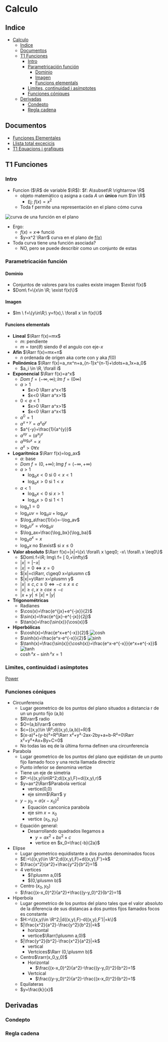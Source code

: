 # Calculo

## Indice

- [Calculo](#calculo)
  - [Indice](#indice)
  - [Documentos](#documentos)
  - [T1 Funciones](#t1-funciones)
    - [Intro](#intro)
    - [Parametricación función](#parametricación-función)
      - [Dominio](#dominio)
      - [Imagen](#imagen)
      - [Funcions elementals](#funcions-elementals)
    - [Limites, continuidad i asímptotes](#limites-continuidad-i-asímptotes)
    - [Funciones cóniques](#funciones-cóniques)
  - [Derivadas](#derivadas)
    - [Condepto](#condepto)
    - [Regla cadena](#regla-cadena)

## Documentos

- [Funciones Elementales](Documentos/CALC/Funcions_elementals.pdf)
- [Llista total excecicis](Documentos/CALC/Llista%20total%20exercicis.pdf)
- [T1 Equacions i grafiques](Documentos/CALC/T1_Equacions_i_grafiques-c.pdf)

## T1 Funciones

### Intro

- Funcion ($\R$ de variable $\R$): $f: A\subset\R \rightarrow \R$
  - objeto matemàtico q asigna a cada $A$ un **único** num $\in \R$
    - Ej: $f(x)=x^2$
  - Toda f permite una representación en el plano cómo curva

![curva de una función en el plano](Imagenes/ELTEL/grafica-funcion-continua.png)

- Ergo:
  - $f(x)=x \Rightarrow$ <a name="#funció">funció</a>
  - $y=x^2 \Rarr$ curva en el plano de [f(x)](#función)
- Toda curva tiene una función asociada?
  - NO, pero se puede describir como un conjunto de estas

### Parametricación función

#### Dominio

- Conjuntos de valores para los cuales existe imagen $\exist f(x)$
- $Dom\ f=\{x\in \R; \exist f(x)\}$

#### Imagen

- $Im \ f=\{y\in\R;\ y=f(x),\ \forall x \in f(x)\}$

#### Funcions elementals

- **Lineal** $\Rarr f(x)=mx$
  - $m$: pendiente
  - $m=tan(\theta)$ siendo $\theta$ el angulo con eje-$x$
- **Afín** $\Rarr f(x)=mx+n$
  - $n$ ordenada de origen aka corte con y aka $f(0)$
- **Polinómica** $\Rarr f(x)=a_nx^n+a_{n-1}x^{n-1}+\dots+a_1x+a_0$
  - $a_i \in \R, \forall i$
- **Exponencial** $\Rarr f(x)=a^x$
  - $Dom\ f=(-\infty,\infty);Im\ f=(0\infty)$
  - $a>1$
    - $x>0 \Rarr a^x<1$
    - $x<0 \Rarr a^x>1$
  - $0<a<1$
    - $x>0 \Rarr a^x>1$
    - $x<0 \Rarr a^x<1$
  - $a^0=1$
  - $a^{x+y}=a^xa^y$
  - $a^{-y}=\frac{1}{a^{y}}$
  - $a^{xy}=(a^x)^y$
  - $a^{\log_ax}=x$
  - $a^x>0\forall x$
- **Logaritmica** $\Rarr f(x)=log_ax$
  - $a$: base
  - $Dom\ f=(0,+\infty); Img\ f= (-\infty,+\infty)$
  - $a>1$
    - $\log_ax<0$ si $0<x<1$
    - $\log_ax>0$ si $1<x$
  - $a<1$
    - $\log_ax<0$ si $x>1$
    - $\log_ax>0$ si $1<1$
  - $\log_a1=0$
  - $\log_auv=\log_au+\log_av$
  - $\log_a\frac{1}{v}=-\log_av$
  - $\log_au^v=v\log_au$
  - $\log_ax=\frac{\log_bx}{\log_ba}$
  - $\log_aa^x=x$
  - $\log_ax$ no $\exist$ si $x\leq0$
- **Valor absoluto** $\Rarr f(x)=|x|=\{x\ \forall\ x \geq0; -x\ \forall\ x \leq0\}$
  - $Dom\ f=\R; Img\ f= [ 0,+\infty)$
  - $|x|=|-x|$
  - $|x|=0\iff x=0$
  - $|x|=c\Rarr, c\geq0 x=\plusmn c$
  - $|x|=y\Rarr x=\plusmn y$
  - $|x|\leq c, c\geq 0 \iff -c\leq x\leq c$
  - $|x|\geq c, x\geq c o x\leq -c$
  - $|x+y|\leq|x|+|y|$
- **Trigonométricas**
  - Radianes
  - $\cos(x)=\frac{e^{jx}+e^{-jx}}{2}$
  - $\sin(x)=\frac{e^{jx}-e^{-jx}}{2j}$
  - $\tan(x)=\frac{\sin(x)}{\cos(x)}$
- **Hiperbólicas**
  - $\cosh(x)=\frac{e^x+e^{-x}}{2}$ ![cosh](Imagenes/CALC/Cosh.svg.png)
  - $\sinh(x)=\frac{e^x-e^{-x}}{2}$ ![sinh](Imagenes/CALC/Sinh_plot_real.png)
  - $\tanh(x)=\frac{\sin(x)}{\cosh(x)}=\frac{e^x-e^{-x}}{e^x+e^{-x}}$![tanh](Imagenes/CALC/640px-Hyperbolic_Tangent.svg.png)
  - $\cosh²x-\sinh²x=1$

### Limites, continuidad i asímptotes

[Power](Documentos/CALC/T1_Equacions_i_grafiques-c.pdf)

### Funciones cóniques

- Circunferencia
  - Lugar geometrico de los puntos del plano situados a distancia r de un un punto fijo (a,b)
  - $R\rarr$ radio
  - $O=(a,b)\rarr$ centro
  - $c={(x,y)\in \R²;d((x,y),(a,b))=R}$
  - $(x-a)²+(y-b)²=R²\Rarr x²+y²-2ax-2by+a+b-R²=0\Rarr x²+y²+Ax+By+C=0$
  - No todas las eq de la última forma definen una circunferencia
- Parabola
  - Lugar geometrico de los puntos del plano que eqidistan de un punto fijo llamado foco y una recta llamada directriz
  - Punto inferior se denomina vertize
  - Tiene un eje de simetria
  - $P:=\{(x,y)\in\R^2;d((x,y),F)=d((x,y),r)$
  - $y=ax^2\Rarr$Parabola vertical
    - vertice(0,0)
    - eje simm$\Rarr$ y
  - $y-y_0=a(x-x_0)^2$
    - Equación canconica parabola
    - eje sim $x=x_0$
    - vertice $(x_0,y_0)$
  - Equación general:
    - Desarrollando quadrados llegamos a
      - $y=ax^2+bx^2+c$
      - vertice en $x_0=\frac{-b}{2a}$
- Elipse
  - Lugar geometrico equidistante a dos puntos denominados focos
  - $E:=\{(x,y)\in \R^2;d((x,y),F)+d((x,y),F')=k$
  - $\frac{x^2}{a^2}+\frac{y^2}{b^2}=1$
  - 4 vertices
    - $(\plusmn a,0)$
    - $(0,\plusmn b)$
  - Centro $(x_0,y_0)$
  - $\frac{(x-x_0)^2}{a^2}+\frac{(y-y_0)^2}{b^2}=1$
- Hiperbola
  - Lugar geometrico de los puntos del plano tales que el valor absoluto de la diferencia de sus distancas a dos puntos fijos llamados focos es constante
  - $H:=\{(x,y)\in \R^2;|d((x,y),F)-d((x,y),F')|=k\}$
  - $|\frac{x^2}{a^2}-\frac{y^2}{b^2}|=k$
    - horizontal
    - vertice$\Rarr(\plusmn a,0)$
  - $|\frac{y^2}{b^2}-\frac{x^2}{a^2}|=k$
    - vertical
    - Vertcices$\Rarr (0,\plusmn b)$
  - Centro$\rarr(x_0,y_0)$
    - Horizontal
      - $\frac{(x-x_0)^2}{a^2}-\frac{(y-y_0)^2}{b^2}=1$
    - Vertcical
      - $\frac{(y-y_0)^2}{a^2}-\frac{(x-x_0)^2}{b^2}=1$
  - Equilateras
  - $y=\frac{k}{x}$

## Derivadas

### Condepto

### Regla cadena


